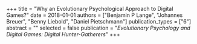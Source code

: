 +++
title = "Why an Evolutionary Psychological Approach to Digital Games?"
date = 2018-01-01
authors = ["Benjamin P Lange", "Johannes Breuer", "Benny Liebold", "Daniel Pietschmann"]
publication_types = ["6"]
abstract = ""
selected = false
publication = "*Evolutionary Psychology and Digital Games: Digital Hunter-Gatherers*"
+++

